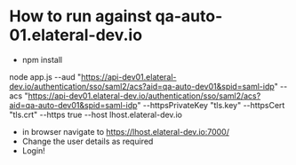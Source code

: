 # How to run against qa-auto-01.elateral-dev.io
* npm install

node app.js --aud "https://api-dev01.elateral-dev.io/authentication/sso/saml2/acs?aid=qa-auto-dev01&spid=saml-idp" --acs "https://api-dev01.elateral-dev.io/authentication/sso/saml2/acs?aid=qa-auto-dev01&spid=saml-idp" --httpsPrivateKey "tls.key" --httpsCert "tls.crt" --https true --host lhost.elateral-dev.io

* in browser navigate to https://lhost.elateral-dev.io:7000/
* Change the user details as required
* Login!